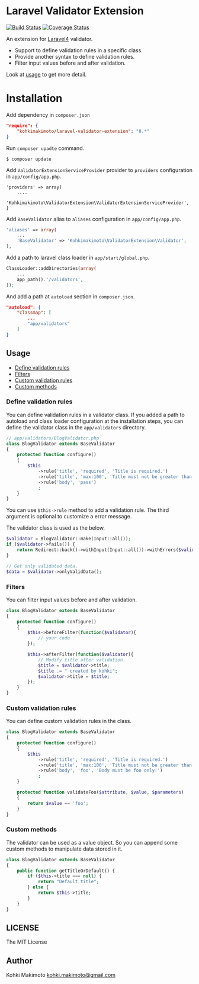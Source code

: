# Laravel Validator Extension

[![Build Status](https://travis-ci.org/kohkimakimoto/LaravelValidatorExtension.svg?branch=master)](https://travis-ci.org/kohkimakimoto/LaravelValidatorExtension)
[![Coverage Status](https://coveralls.io/repos/kohkimakimoto/LaravelValidatorExtension/badge.png?branch=master)](https://coveralls.io/r/kohkimakimoto/LaravelValidatorExtension?branch=master)

An extension for [Laravel4](http://laravel.com/) validator.

* Support to define validation rules in a specific class.
* Provide another syntax to define validation rules.
* Filter input values before and after validation.

Look at [usage](#usage) to get more detail.

# Installation

Add dependency in `composer.json`

```json
"require": {
    "kohkimakimoto/laravel-validator-extension": "0.*"
}
```

Run `composer upadte` command.

```
$ composer update
```

Add `ValidatorExtensionServiceProvider` provider to `providers` configuration in `app/config/app.php`.

```
'providers' => array(
    ....
    'Kohkimakimoto\ValidatorExtension\ValidatorExtensionServiceProvider',
}
```

Add `BaseValidator` alias to `aliases` configuration in `app/config/app.php`.

```php
'aliases' => array(
    ...
    'BaseValidator' => 'Kohkimakimoto\ValidatorExtension\Validator',
),
```

Add a path to laravel class loader in `app/start/global.php`.

```php
ClassLoader::addDirectories(array(
    ...
    app_path().'/validators',
));
```

And add a path at `autoload` section in `composer.json`.

```json
"autoload": {
    "classmap": [
        ...
        "app/validators"
    ]
}
```

## Usage

* [Define validation rules](#define-validation-rules)
* [Filters](#filters)
* [Custom validation rules](#custom-validation-rules)
* [Custom methods](#custom-methods)

### Define validation rules

You can define validation rules in a validator class. If you added a path to autoload and class loader configuration at the installation steps, you can define the validator class in the `app/validators` directory.

```php
// app/validators/BlogValidator.php
class BlogValidator extends BaseValidator
{
    protected function configure()
    {
        $this
            ->rule('title', 'required', 'Title is required.')
            ->rule('title', 'max:100', 'Title must not be greater than 100 characters.')
            ->rule('body', 'pass')
            ;
    }
}
```

You can use `$this->rule` method to add a validation rule. The third argument is optional to customize a error message.

The validator class is used as the below.

```php
$validator = BlogValidator::make(Input::all());
if ($validator->fails()) {
    return Redirect::back()->withInput(Input::all())->withErrors($validator);
}

// Get only validated data.
$data = $validator->onlyValidData();
```

### Filters

You can filter input values before and after validation.

```php
class BlogValidator extends BaseValidator
{
    protected function configure()
    {
        $this->beforeFilter(function($validator){
            // your code
        });

        $this->afterFilter(function($validator){
            // Modify title after validation.
            $title = $validator->title;
            $title .= " created by kohki";
            $validator->title = $title;
        });
    }
}
```

### Custom validation rules

You can define custom validation rules in the class.

```php
class BlogValidator extends BaseValidator
{
    protected function configure()
    {
        $this
            ->rule('title', 'required', 'Title is required.')
            ->rule('title', 'max:100', 'Title must not be greater than 100 characters.')
            ->rule('body', 'foo', 'Body must be foo only!')
            ;
    }

    protected function validateFoo($attribute, $value, $parameters)
    {
        return $value == 'foo';
    }
}
```

### Custom methods

The validator can be used as a value object. So you can append some custom methods to manipulate data stored in it.

```php
class BlogValidator extends BaseValidator
{
    public function getTitleOrDefault() {
        if ($this->title === null) {
            return "Default title";
        } else {
            return $this->title;
        }
    }
}
```

## LICENSE

The MIT License

## Author

Kohki Makimoto <kohki.makimoto@gmail.com>
